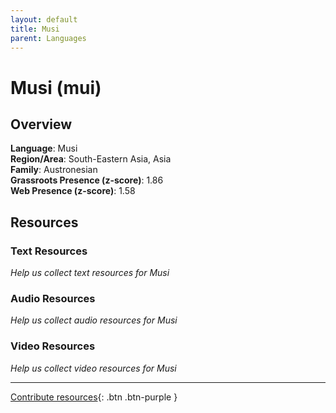 ```yaml
---
layout: default
title: Musi
parent: Languages
---
```


# Musi (mui)

## Overview

**Language**: Musi  
**Region/Area**: South-Eastern Asia, Asia  
**Family**: Austronesian  
**Grassroots Presence (z-score)**: 1.86  
**Web Presence (z-score)**: 1.58  

## Resources

### Text Resources
*Help us collect text resources for Musi*

### Audio Resources
*Help us collect audio resources for Musi*

### Video Resources
*Help us collect video resources for Musi*

---

[Contribute resources](https://forms.office.com/e/1SfLJx3u1r){: .btn .btn-purple }
